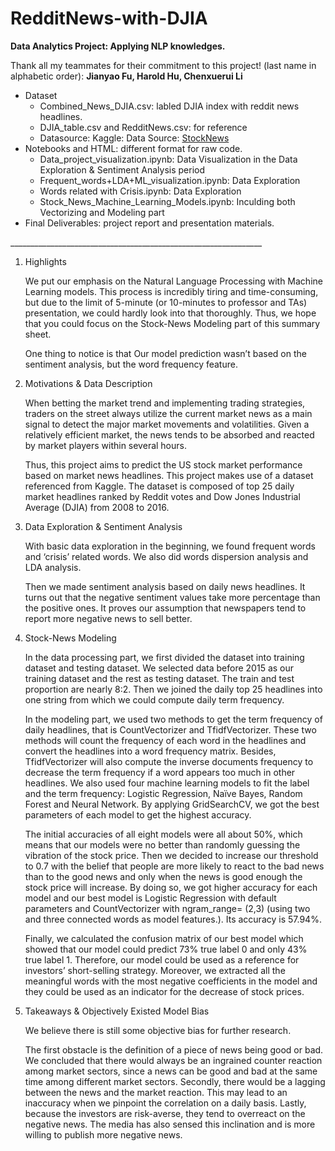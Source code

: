 # RedditNews-with-DJIA
<strong>Data Analytics Project: Applying NLP knowledges.</strong>
<p>Thank all my teammates for their commitment to this project! (last name in alphabetic order):
<strong>Jianyao Fu, Harold Hu, Chenxuerui Li</strong>
<ul>
<li>Dataset
    <ul>
        <li>Combined_News_DJIA.csv: labled DJIA index with reddit news headlines.</li>
        <li>DJIA_table.csv and RedditNews.csv: for reference</li>
        <li>Datasource: Kaggle: Data Source: 
        <a href="https://www.kaggle.com/aaron7sun/stocknews">
        StockNews
        </a></li>
    </ul>
</li>
<li>Notebooks and HTML: different format for raw code.
    <ul>
        <li>Data_project_visualization.ipynb: Data Visualization in the Data Exploration & Sentiment Analysis period</li>
        <li>Frequent_words+LDA+ML_visualization.ipynb: Data Exploration</li>
        <li>Words related with Crisis.ipynb: Data Exploration</li>
        <li>Stock_News_Machine_Learning_Models.ipynb: Inculding both Vectorizing and Modeling part</li>
    </ul>
</li>
<li>Final Deliverables: project report and presentation materials.</li>
</ul>
<p> 
<p>_______________________________________________________________
<p> 
<ol>
<li>Highlights
<p>We put our emphasis on the Natural Language Processing with Machine Learning models. This process is incredibly tiring and time-consuming, but due to the limit of 5-minute (or 10-minutes to professor and TAs) presentation, we could hardly look into that thoroughly. Thus, we hope that you could focus on the Stock-News Modeling part of this summary sheet. 

<p>One thing to notice is that Our model prediction wasn’t based on the sentiment analysis, but the word frequency feature.

<li>Motivations & Data Description
<p>When betting the market trend and implementing trading strategies, traders on the street always utilize the current market news as a main signal to detect the major market movements and volatilities. Given a relatively efficient market, the news tends to be absorbed and reacted by market players within several hours. 

<p>Thus, this project aims to predict the US stock market performance based on market news headlines. This project makes use of a dataset referenced from Kaggle. The dataset is composed of top 25 daily market headlines ranked by Reddit votes and Dow Jones Industrial Average (DJIA) from 2008 to 2016.

<li>Data Exploration & Sentiment Analysis
<p>With basic data exploration in the beginning, we found frequent words and ‘crisis’ related words. We also did words dispersion analysis and LDA analysis. 

<p>Then we made sentiment analysis based on daily news headlines. It turns out that the negative sentiment values take more percentage than the positive ones. It proves our assumption that newspapers tend to report more negative news to sell better.

<li>Stock-News Modeling
<p>In the data processing part, we first divided the dataset into training dataset and testing dataset. We selected data before 2015 as our training dataset and the rest as testing dataset. The train and test proportion are nearly 8:2. Then we joined the daily top 25 headlines into one string from which we could compute daily term frequency.
 
<p>In the modeling part, we used two methods to get the term frequency of daily headlines, that is CountVectorizer and TfidfVectorizer. These two methods will count the frequency of each word in the headlines and convert the headlines into a word frequency matrix. Besides, TfidfVectorizer will also compute the inverse documents frequency to decrease the term frequency if a word appears too much in other headlines. We also used four machine learning models to fit the label and the term frequency: Logistic Regression, Naïve Bayes, Random Forest and Neural Network. By applying GridSearchCV, we got the best parameters of each model to get the highest accuracy.
 
<p>The initial accuracies of all eight models were all about 50%, which means that our models were no better than randomly guessing the vibration of the stock price. Then we decided to increase our threshold to 0.7 with the belief that people are more likely to react to the bad news than to the good news and only when the news is good enough the stock price will increase. By doing so, we got higher accuracy for each model and our best model is Logistic Regression with default parameters and CountVectorizer with ngram_range= (2,3) (using two and three connected words as model features.). Its accuracy is 57.94%.
 
<p>Finally, we calculated the confusion matrix of our best model which showed that our model could predict 73% true label 0 and only 43% true label 1. Therefore, our model could be used as a reference for investors’ short-selling strategy. Moreover, we extracted all the meaningful words with the most negative coefficients in the model and they could be used as an indicator for the decrease of stock prices.

<li>Takeaways & Objectively Existed Model Bias
<p>We believe there is still some objective bias for further research. 

<p>The first obstacle is the definition of a piece of news being good or bad. We concluded that there would always be an ingrained counter reaction among market sectors, since a news can be good and bad at the same time among different market sectors. Secondly, there would be a lagging between the news and the market reaction. This may lead to an inaccuracy when we pinpoint the correlation on a daily basis. Lastly, because the investors are risk-averse, they tend to overreact on the negative news. The media has also sensed this inclination and is more willing to publish more negative news. 
</ol>
